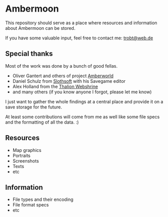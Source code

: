 # Ambermoon

This repository should serve as a place where resources and information about Ambermoon can be stored.

If you have some valuable input, feel free to contact me: trobt@web.de

## Special thanks

Most of the work was done by a bunch of good fellas.
- Oliver Gantert and others of project [Amberworld](http://amberworld.sourceforge.net/)
- Daniel Schulz from [Slothsoft](http://slothsoft.net/Ambermoon/) with his Savegame editor
- Alex Holland from the [Thalion Webshrine](http://thalion.exotica.org.uk/)
- and many others (if you know anyone I forgot, please let me know)

I just want to gather the whole findings at a central place and provide it on a save storage for the future.

At least some contributions will come from me as well like some file specs and the formatting of all the data. :)

## Resources

- Map graphics
- Portraits
- Screenshots
- Texts
- etc

## Information

- File types and their encoding
- File format specs
- etc